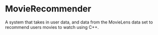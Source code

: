 # MovieRecommender
A system that takes in user data, and data from the MovieLens data set to recommend users movies to watch using C++.

